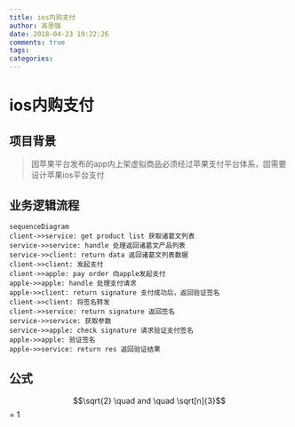 ```yaml
---
title: ios内购支付
author: 高思强
date: 2018-04-23 19:22:26
comments: true
tags:
categories:
---
```

# ios内购支付
## 项目背景
> 因苹果平台发布的app内上架虚拟商品必须经过苹果支付平台体系，固需要设计苹果ios平台支付

## 业务逻辑流程

```mermaid
sequenceDiagram
client->>service: get product list 获取诸葛文列表
service->>service: handle 处理返回诸葛文产品列表
service->>client: return data 返回诸葛文列表数据
client->>client: 发起支付
client->>apple: pay order 向apple发起支付
apple->>apple: handle 处理支付请求
apple->>client: return signature 支付成功后，返回验证签名
client->>client: 将签名转发
client->>service: return signature 返回签名
service->>service: 获取参数
service->>apple: check signature 请求验证支付签名
apple->>apple: 验证签名
apple->>service: return res 返回验证结果
```

## 公式

$$\sqrt{2} \quad and \quad \sqrt[n]{3}$$ = 1